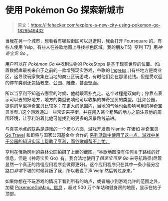 # 使用 Pokémon Go 探索新城市

> 原文：<https://lifehacker.com/explore-a-new-city-using-pokemon-go-1829549432>

当我在另一个城市，想看看有哪些街区可以逛逛时，我会打开 Foursquare 的。有些人使用 Yelp，有些人在谷歌地图上寻找棕色区域。我的朋友T5】亨利 T7】用*神奇宝贝 Go* 。 



用户可以在 *Pokémon Go* 中找到生物的 PokeStops 是基于现实世界的位置。(位置数据库最初来自于之前的一款增强现实游戏，谷歌的 [Ingress](https://www.ingress.com/) 。)有些地方是商业区，这导致玩家聚集在当地的商业区玩游戏，有时他们会在那里花钱。但是受欢迎的停车类别还包括教堂、公园、雕像，甚至壁画。

所以当亨利不知道去哪里的时候，他就跟着扑克走。这个过程是双向的；停靠点表示可以去的好地方，地方的类型影响他可以收集的神奇宝贝的类型。(比如公园，提供的草型神奇宝贝比较多；在更大的范围内，当地的气候也会影响可用的神奇宝贝类型。)这个游戏通过一些常识来平衡，并在闯入某个粗略的地方之前注意他的周围环境，让亨利沿着比他可能找到的更多的风景路线前进。

与真实地点的联系是游戏的一个核心方面，游戏开发商 Niantic 在诸如 [神奇宝贝 Go Travel](https://www.pokemongolive.com/travel/en#) 和即将与国家公园基金会 合作的 [系列活动中使用了这一点。游戏中关于公园的知识实际上帮助了亨利，而谷歌却帮不上忙。](https://www.engadget.com/2018/10/05/niantic-pokemon-go-ingress-national-park-foundation-trails-wild-scenic-rivers/)

亨利在俄勒冈州的森林公园拍摄了上面的截图。“谷歌地图没有任何关于路线的好信息，但是《神奇宝贝 Go》有。我合法地使用了*精灵宝可梦 Go* 来导航路径(尽管显然一个真正的路径应用程序会做得更好)。这个应用程序只在其中一条小径分岔路口*非常*下坡的时候背叛了我，所以我说了声‘welp’然后转过身来。”

如果你想在不玩游戏的情况下看到所有的站点，或者缩小到游戏允许的范围之外，加载 [PokemonGoMap。信息](https://www.pokemongomap.info/) ，超过 500 万个车站和健身房的地图，显示在帖子顶部。